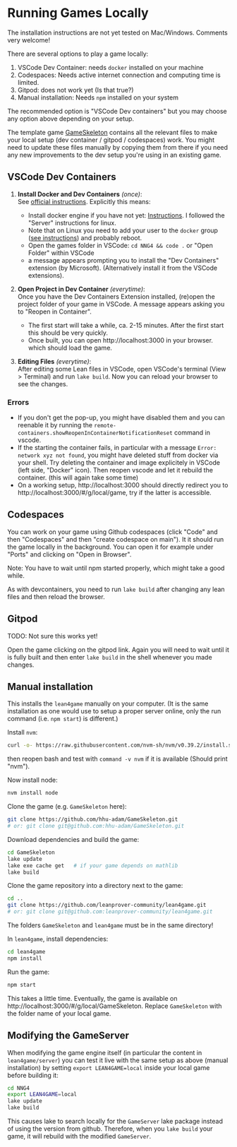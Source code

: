 # Running Games Locally

The installation instructions are not yet tested on Mac/Windows. Comments very welcome!

There are several options to play a game locally:

1. VSCode Dev Container: needs `docker` installed on your machine
2. Codespaces: Needs active internet connection and computing time is limited.
3. Gitpod: does not work yet (Is that true?)
4. Manual installation: Needs `npm` installed on your system

The recommended option is "VSCode Dev containers" but you may choose any option above depending on your setup.

The template game [GameSkeleton](https://github.com/hhu-adam/GameSkeleton) contains all the relevant files to make your local setup (dev container / gitpod / codespaces) work. You might need to update these files manually by copying them from there if you need any new improvements to the dev setup you're using in an existing game.

## VSCode Dev Containers

1.  **Install Docker and Dev Containers** *(once)*:<br/>
    See [official instructions](https://code.visualstudio.com/docs/devcontainers/containers#_getting-started).
    Explicitly this means:
    * Install docker engine if you have not yet: [Instructions](https://docs.docker.com/engine/install/).
      I followed the "Server" instructions for linux.
    * Note that on Linux you need to add your user to the `docker` group
      ([see instructions](https://docs.docker.com/engine/install/linux-postinstall/)) and probably reboot.
    * Open the games folder in VSCode: `cd NNG4 && code .` or "Open Folder" within VSCode
    * a message appears prompting you to install the "Dev Containers" extension (by Microsoft). (Alternatively install it from the VSCode extensions).

2.  **Open Project in Dev Container** *(everytime)*:<br/>
    Once you have the Dev Containers Extension installed, (re)open the project folder of your game in VSCode.
    A message appears asking you to "Reopen in Container".

    * The first start will take a while, ca. 2-15 minutes. After the first
      start this should be very quickly.
    * Once built, you can open http://localhost:3000 in your browser. which should load the game.

3.  **Editing Files** *(everytime)*:<br/>
    After editing some Lean files in VSCode, open VSCode's terminal (View > Terminal) and run `lake build`. Now you can reload your browser to see the changes.

### Errors

* If you don't get the pop-up, you might have disabled them and you can reenable it by
  running the `remote-containers.showReopenInContainerNotificationReset` command in vscode.
* If the starting the container fails, in particular with a message `Error: network xyz not found`,
  you might have deleted stuff from docker via your shell. Try deleting the container and image
  explicitely in VSCode (left side, "Docker" icon). Then reopen vscode and let it rebuild the
  container. (this will again take some time)
* On a working setup, http://localhost:3000 should directly redirect you to http://localhost:3000/#/g/local/game, try if the latter is accessible.

## Codespaces

You can work on your game using Github codespaces (click "Code" and then "Codespaces" and then "create codespace on main"). It it should run the game locally in the background. You can open it for example under "Ports" and clicking on "Open in Browser".

Note: You have to wait until npm started properly, which might take a good while.

As with devcontainers, you need to run `lake build` after changing any lean files and then reload the browser.

## Gitpod

TODO: Not sure this works yet!

Open the game clicking on the gitpod link. Again you will need to wait until it is fully built and then enter `lake build` in the shell whenever you made changes.

## Manual installation

This installs the `lean4game` manually on your computer. (It is the same installation as one would
use to setup a proper server online, only the run command (i.e. `npm start`) is different.)

Install `nvm`:
```bash
curl -o- https://raw.githubusercontent.com/nvm-sh/nvm/v0.39.2/install.sh | bash
```
then reopen bash and test with `command -v nvm` if it is available (Should print "nvm").

Now install node:
```bash
nvm install node
```

Clone the game (e.g. `GameSkeleton` here):
```bash
git clone https://github.com/hhu-adam/GameSkeleton.git
# or: git clone git@github.com:hhu-adam/GameSkeleton.git
```

Download dependencies and build the game:
```bash
cd GameSkeleton
lake update
lake exe cache get   # if your game depends on mathlib
lake build
```

Clone the game repository into a directory next to the game:
```bash
cd ..
git clone https://github.com/leanprover-community/lean4game.git
# or: git clone git@github.com:leanprover-community/lean4game.git
```
The folders `GameSkeleton` and `lean4game` must be in the same directory!

In `lean4game`, install dependencies:
```bash
cd lean4game
npm install
```

Run the game:
```bash
npm start
```

This takes a little time. Eventually, the game is available on http://localhost:3000/#/g/local/GameSkeleton. Replace `GameSkeleton` with the folder name of your local game.

## Modifying the GameServer

When modifying the game engine itself (in particular the content in `lean4game/server`) you can test it live with the same setup as above (manual installation) by setting `export LEAN4GAME=local` inside your local game before building it:

```bash
cd NNG4
export LEAN4GAME=local
lake update
lake build
```
This causes lake to search locally for the `GameServer` lake package instead of using the version from github. Therefore, when you `lake build` your game, it will rebuild with the modified `GameServer`.

